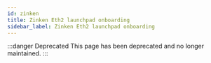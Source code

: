 ```yaml
---
id: zinken
title: Zinken Eth2 launchpad onboarding
sidebar_label: Zinken Eth2 launchpad onboarding
---
```


:::danger Deprecated
This page has been deprecated and no longer maintained.
:::